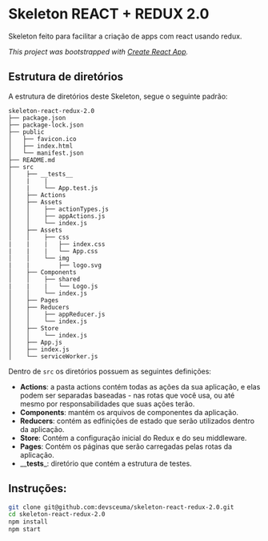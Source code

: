 # Skeleton REACT + REDUX 2.0

Skeleton feito para facilitar a criação de apps com react usando redux.

*This project was bootstrapped with [Create React App](https://github.com/facebook/create-react-app).*

## Estrutura de diretórios

A estrutura de diretórios deste Skeleton, segue o seguinte padrão:

```
skeleton-react-redux-2.0
├── package.json
├── package-lock.json
├── public
│   ├── favicon.ico
│   ├── index.html
│   └── manifest.json
├── README.md
├── src
│    ├── __tests__
│    |    |
│    |    └── App.test.js
│    ├── Actions
│    ├── Assets
│    │    ├── actionTypes.js
│    │    ├── appActions.js
│    │    └── index.js
│    ├── Assets
│    │    ├── css
|    |    |   ├── index.css
|    |    |   └── App.css
│    │    └── img
|    |        ├── logo.svg
│    ├── Components
│    │    ├── shared
|    |    |   └── Logo.js
│    │    └── index.js
│    ├── Pages
│    ├── Reducers
│    │    ├── appReducer.js
│    │    └── index.js
│    ├── Store
│    │    └── index.js
│    ├── App.js
│    ├── index.js
│    └── serviceWorker.js
```

Dentro de `src` os diretórios possuem as seguintes definições:

- **Actions**: a pasta actions contém todas as ações da sua aplicação, e elas podem ser separadas baseadas - nas rotas que você usa, ou até mesmo por responsabilidades que suas ações terão.
- **Components**: mantém os arquivos de componentes da aplicação.
- **Reducers**: contém as edfinições de estado que serão utilizados dentro da aplicação.
- **Store**: Contém a configuração inicial do Redux e do seu middleware.
- **Pages**: Contém os páginas que serão carregadas pelas rotas da aplicação.
- __**__tests__**_: diretório que contém a estrutura de testes.
## Instruções:

```sh
git clone git@github.com:devsceuma/skeleton-react-redux-2.0.git
cd skeleton-react-redux-2.0
npm install
npm start
```